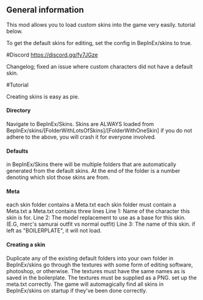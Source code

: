 ﻿## General information
This mod allows you to load custom skins into the game very easily.
tutorial below.

To get the default skins for editing, set the config in BepInEx/skins to true.

#Discord
https://discord.gg/fy7JGze

Changelog; fixed an issue where custom characters did not have a default skin.

#Tutorial

Creating skins is easy as pie.
#### Directory
Navigate to BepInEx/Skins.
Skins are ALWAYS loaded from BepInEx/skins/[FolderWithLotsOfSkins]/[FolderWithOneSkin]
if you do not adhere to the above, you will crash it for everyone involved.

#### Defaults
in BepInEx/Skins there will be multiple folders that are automatically generated from the default skins.
At the end of the folder is a number denoting which slot those skins are from.

#### Meta
each skin folder contains a Meta.txt
each skin folder must contain a Meta.txt
a Meta.txt contains three lines
	Line 1: Name of the character this skin is for.
	Line 2: The model replacement to use as a base for this skin. (E.G, merc's samurai outfit vs normal outfit)
	Line 3: The name of this skin. if left as "BOILERPLATE", it will not load.

#### Creating a skin
Duplicate any of the existing default folders into your own folder in BepInEx/skins
go through the textures with some form of editing software, photoshop, or otherwise.
The textures must have the same names as is saved in the boilerplate.
The textures must be supplied as a PNG.
set up the meta.txt correctly.
The game will automagically find all skins in BepInEx/skins on startup if they've been done correctly.